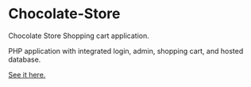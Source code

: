 # Chocolate-Store
Chocolate Store Shopping cart application.

PHP application with integrated login, admin, shopping cart, and hosted database.

[See it here.]()
